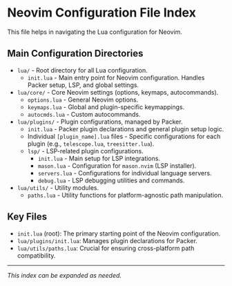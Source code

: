 # Neovim Configuration File Index

This file helps in navigating the Lua configuration for Neovim.

## Main Configuration Directories

*   `lua/` - Root directory for all Lua configuration.
    *   `init.lua` - Main entry point for Neovim configuration. Handles Packer setup, LSP, and global settings.
*   `lua/core/` - Core Neovim settings (options, keymaps, autocommands).
    *   `options.lua` - General Neovim options.
    *   `keymaps.lua` - Global and plugin-specific keymappings.
    *   `autocmds.lua` - Custom autocommands.
*   `lua/plugins/` - Plugin configurations, managed by Packer.
    *   `init.lua` - Packer plugin declarations and general plugin setup logic.
    *   Individual `[plugin_name].lua` files - Specific configurations for each plugin (e.g., `telescope.lua`, `treesitter.lua`).
    *   `lsp/` - LSP-related plugin configurations.
        *   `init.lua` - Main setup for LSP integrations.
        *   `mason.lua` - Configuration for `mason.nvim` (LSP installer).
        *   `servers.lua` - Configurations for individual language servers.
        *   `debug.lua` - LSP debugging utilities and commands.
*   `lua/utils/` - Utility modules.
    *   `paths.lua` - Utility functions for platform-agnostic path manipulation.

## Key Files

*   `init.lua` (root): The primary starting point of the Neovim configuration.
*   `lua/plugins/init.lua`: Manages plugin declarations for Packer.
*   `lua/utils/paths.lua`: Crucial for ensuring cross-platform path compatibility.

---
*This index can be expanded as needed.* 
